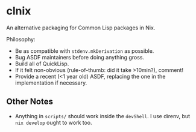 # clnix

An alternative packaging for Common Lisp packages in Nix.

Philosophy:

- Be as compatible with `stdenv.mkDerivation` as possible.
- Bug ASDF maintainers before doing anything gross.
- Build all of QuickLisp.
- If it felt non-obvious (rule-of-thumb: did it take >10min?), comment!
- Provide a recent (<1 year old) ASDF, replacing the one in the implementation if necessary.

## Other Notes

- Anything in `scripts/` should work inside the `devShell`.
  I use direnv, but `nix develop` ought to work too.
